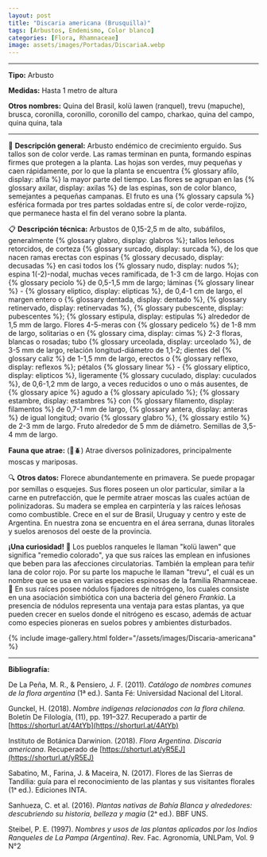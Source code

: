 ```yaml
---
layout: post
title: "Discaria americana (Brusquilla)"
tags: [Arbustos, Endemismo, Color blanco]
categories: [Flora, Rhamnaceae]
image: assets/images/Portadas/DiscariaA.webp
---
```


***

**Tipo:** Arbusto

**Medidas:** Hasta 1 metro de altura

**Otros nombres:** Quina del Brasil, kolü lawen (ranquel), trevu (mapuche), brusca, coronilla, coronillo, coronillo del campo, charkao, quina del campo, quina quina, tala

***

🌱 **Descripción general:** Arbusto endémico de crecimiento erguido. Sus tallos son de color verde. Las ramas terminan en punta, formando espinas firmes que protegen a la planta. Las hojas son verdes, muy pequeñas y caen rápidamente, por lo que la planta se encuentra {% glossary afilo, display: afila %} la mayor parte del tiempo. Las flores se agrupan en las {% glossary axilar, display: axilas %} de las espinas, son de color blanco, semejantes a pequeñas campanas. El fruto es una {% glossary capsula %} esférica formada por tres partes soldadas entre sí, de color verde-rojizo, que permanece hasta el fin del verano sobre la planta.

📋 **Descripción técnica:** Arbustos de 0,15-2,5 m de alto, subáfilos, generalmente {% glossary glabro, display: glabros %}; tallos leñosos retorcidos, de corteza {% glossary surcado, display: surcada %}, de los que nacen ramas erectas con espinas {% glossary decusado, display: decusadas %} en casi todos los {% glossary nudo, display: nudos %}; espina 1(-2)-nodal, muchas veces ramificada, de 1-3 cm de largo. Hojas con {% glossary peciolo %} de 0,5-1,5 mm de largo; láminas {% glossary linear %} - {% glossary eliptico, display: elipticas %}, de 0,4-1 cm de largo, el margen entero o {% glossary dentada, display: dentado %}, {% glossary retinervado, display: retinervadas %}, {% glossary pubescente, display: pubescentes %}; {% glossary estipula, display: estipulas %} alrededor de 1,5 mm de largo. Flores 4-5-meras con {% glossary pedicelo %} de 1-8 mm de largo, solitarias o en {% glossary cima, display: cimas %} 2-3 floras, blancas o rosadas; tubo {% glossary urceolada, display: urceolado %}, de 3-5 mm de largo, relación longitud-diámetro de 1,1-2; dientes del {% glossary caliz %} de 1-1,5 mm de largo, erectos o {% glossary reflexo, display: reflexos %}; pétalos {% glossary linear %} - {% glossary eliptico, display: elipticos %}, ligeramente {% glossary cuculado, display: cuculados %}, de 0,6-1,2 mm de largo, a veces reducidos o uno o más ausentes, de {% glossary apice %} agudo a {% glossary apiculado %}; {% glossary estambre, display: estambres %} con {% glossary filamento, display: filamentos %} de 0,7-1 mm de largo, {% glossary antera, display: anteras %} de igual longitud; ovario {% glossary glabro %}, {% glossary estilo %} de 2-3 mm de largo. Fruto alrededor de 5 mm de diámetro. Semillas de 3,5-4 mm de largo.

**Fauna que atrae:** (🦋🪲) Atrae diversos polinizadores, principalmente moscas y mariposas.

🔍 **Otros datos:** Florece abundantemente en primavera. Se puede propagar por semillas o esquejes. Sus flores poseen un olor particular, similar a la carne en putrefacción, que le permite atraer moscas las cuales actúan de polinizadoras. Su madera se emplea en carpintería y las raíces leñosas como combustible. Crece en el sur de Brasil,  Uruguay y centro y este de Argentina. En nuestra zona se encuentra en el área serrana, dunas litorales y suelos arenosos del oeste de la provincia.

**¡Una curiosidad!** 👀 Los pueblos ranqueles le llaman "kolü lawen" que significa "remedio colorado", ya que sus raíces las emplean en infusiones que beben para las afecciones circulatorias. También la emplean para teñir lana de color rojo. Por su parte los mapuche le llaman "trevu", el cuál es un nombre que se usa en varias especies espinosas de la familia Rhamnaceae.
👀 En sus raíces posee nódulos fijadores de nitrógeno, los cuales consiste en una asociación simbiótica con una bacteria del género *Frankia*. La presencia de nódulos representa una ventaja para estas plantas, ya que pueden crecer en suelos donde el nitrógeno es escaso, además de actuar como especies pioneras en suelos pobres y ambientes disturbados.

 {% include image-gallery.html folder="/assets/images/Discaria-americana" %}

***

**Bibliografía:**

De La Peña, M. R., & Pensiero, J. F. (2011). *Catálogo de nombres comunes de la flora argentina* (1ª ed.). Santa Fé: Universidad Nacional del Litoral.

Gunckel, H. (2018). *Nombre indígenas relacionados con la flora chilena.* Boletín De Filología, (11), pp. 191–327. Recuperado a partir de [https://shorturl.at/4AtYb](https://shorturl.at/4AtYb)

Instituto de Botánica Darwinion. (2018). *Flora Argentina. Discaria americana*. Recuperado de [https://shorturl.at/yR5EJ](https://shorturl.at/yR5EJ)

Sabatino, M., Farina, J. & Maceira, N. (2017). Flores de las Sierras de Tandilia: guía para el reconocimiento de las plantas y sus visitantes florales (1ᵃ ed.). Ediciones INTA.

Sanhueza, C. et al. (2016). *Plantas nativas de Bahía Blanca y alrededores: descubriendo su historia, belleza y magia* (2ᵃ ed.). BBF UNS.

Steibel, P. E. (1997). *Nombres y usos de las plantas aplicados por los Indios Ranqueles de La Pampa (Argentina)*. Rev. Fac. Agronomía, UNLPam, Vol. 9 N°2
